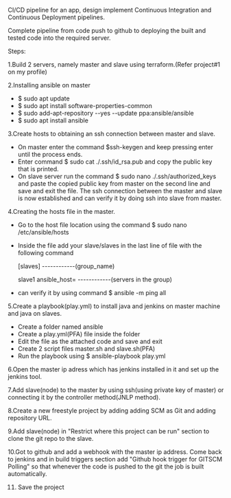 CI/CD pipeline for an app, design implement Continuous Integration and Continuous Deployment pipelines.

Complete pipeline from code push to github to deploying the built and tested code into the required server.

Steps:

1.Build 2 servers, namely master and slave using terraform.(Refer project#1 on my profile)

2.Installing ansible on master 
-	$ sudo apt update
-	$ sudo apt install software-properties-common
-	$ sudo add-apt-repository --yes --update ppa:ansible/ansible
-	$ sudo apt install ansible

 3.Create hosts to obtaining an ssh connection between master and slave.
-	On master enter the command $ssh-keygen and keep pressing enter until the process ends.
-	Enter command $ sudo cat ./.ssh/id_rsa.pub and copy the public key that is printed.
-	On slave server run the command $ sudo nano ./.ssh/authorized_keys and paste the copied public key from master on the second line and save and exit the file. The ssh connection between the master and slave is now established and can verify it by doing ssh into slave from master.
  
  4.Creating the hosts file in the master.
-	Go to the host file location using the command $ sudo nano /etc/ansible/hosts 
-	Inside the file add your slave/slaves in the last line of file with the following command 
    
    [slaves]                                                   ------------(group_name)
    
    slave1 ansible_host=<slave-ip-address>                     ------------(servers in the group)
-	can verify it by using command $ ansible -m ping all 

 5.Create a playbook(play.yml) to install java and jenkins on master machine and java on slaves.
-	Create a folder named ansible 
-	Create a play.yml(PFA) file inside the folder
-	Edit the file as the attached code and save and exit
-	Create 2 script files master.sh and slave.sh(PFA)
-	Run the playbook using $ ansible-playbook play.yml

 6.Open the master ip adress which has jenkins installed in it and set up the jenkins tool.

 7.Add slave(node) to the master by using ssh(using private key of master) or connecting it by the controller method(JNLP method).

 8.Create a new freestyle project by adding adding SCM as Git and adding repository URL.

 9.Add slave(node) in "Restrict where this project can be run" section to clone the git repo to the slave. 

 10.Got to github and add a webhook with the master ip address. Come back to jenkins and in build triggers section add "Github hook trigger for GITSCM Polling" so that whenever the code is pushed to the git the job is built automatically.

 11. Save the project 

